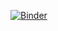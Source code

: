 [![Binder](https://mybinder.org/badge_logo.svg)](https://mybinder.org/v2/gh/NgChucky/MyJuliaLabs.git/HEAD)

